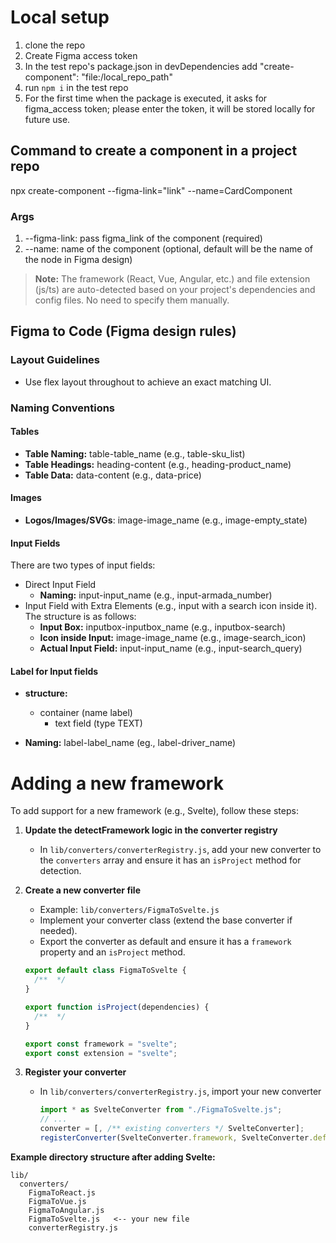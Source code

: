 # Local setup

1. clone the repo
2. Create Figma access token
3. In the test repo's package.json in devDependencies add "create-component": "file:/local_repo_path"
4. run `npm i` in the test repo
5. For the first time when the package is executed, it asks for figma_access token; please enter the token, it will be stored locally for future use.

## Command to create a component in a project repo

npx create-component --figma-link="link" --name=CardComponent

### Args

1. --figma-link: pass figma_link of the component (required)
2. --name: name of the component (optional, default will be the name of the node in Figma design)

> **Note:** The framework (React, Vue, Angular, etc.) and file extension (js/ts) are auto-detected based on your project's dependencies and config files. No need to specify them manually.

## Figma to Code (Figma design rules)

### Layout Guidelines

- Use flex layout throughout to achieve an exact matching UI.

### Naming Conventions

#### Tables

- **Table Naming:** table-table_name (e.g., table-sku_list)
- **Table Headings:** heading-content (e.g., heading-product_name)
- **Table Data:** data-content (e.g., data-price)

#### Images

- **Logos/Images/SVGs**: image-image_name (e.g., image-empty_state)

#### Input Fields

There are two types of input fields:

- Direct Input Field
  - **Naming:** input-input_name (e.g., input-armada_number)
- Input Field with Extra Elements (e.g., input with a search icon inside it). The structure is as follows:
  - **Input Box:** inputbox-inputbox_name (e.g., inputbox-search)
  - **Icon inside Input:** image-image_name (e.g., image-search_icon)
  - **Actual Input Field:** input-input_name (e.g., input-search_query)

#### Label for Input fields

- **structure:**

  - container (name label)
    - text field (type TEXT)

- **Naming:** label-label_name (eg., label-driver_name)

# Adding a new framework

To add support for a new framework (e.g., Svelte), follow these steps:

1. **Update the detectFramework logic in the converter registry**

   - In `lib/converters/converterRegistry.js`, add your new converter to the `converters` array and ensure it has an `isProject` method for detection.

2. **Create a new converter file**

   - Example: `lib/converters/FigmaToSvelte.js`
   - Implement your converter class (extend the base converter if needed).
   - Export the converter as default and ensure it has a `framework` property and an `isProject` method.

   ```js
   export default class FigmaToSvelte {
     /**  */
   }

   export function isProject(dependencies) {
     /**  */
   }

   export const framework = "svelte";
   export const extension = "svelte";
   ```

3. **Register your converter**

   - In `lib/converters/converterRegistry.js`, import your new converter

     ```js
     import * as SvelteConverter from "./FigmaToSvelte.js";
     // ...
     converter = [, /** existing converters */ SvelteConverter];
     registerConverter(SvelteConverter.framework, SvelteConverter.default);
     ```

**Example directory structure after adding Svelte:**

```
lib/
  converters/
    FigmaToReact.js
    FigmaToVue.js
    FigmaToAngular.js
    FigmaToSvelte.js   <-- your new file
    converterRegistry.js
```
